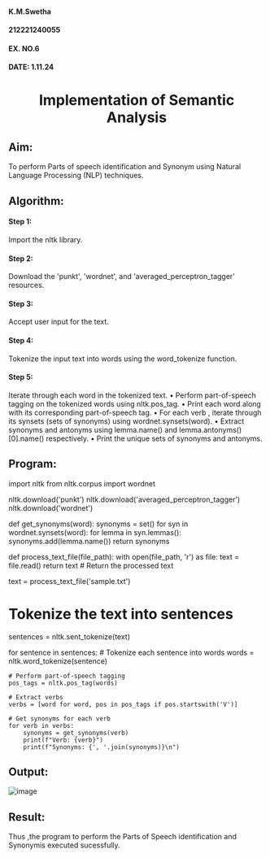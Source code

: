 <H4>K.M.Swetha</H4>
<H4>212221240055</H4>
<H4>EX. NO.6</H4>
<H4>DATE: 1.11.24</H4>
<H1 ALIGN =CENTER>Implementation of Semantic Analysis</H1>

## Aim: 
To perform Parts of speech identification and Synonym using Natural Language Processing (NLP) techniques. 

## Algorithm:
#### Step 1: 
Import the nltk library.
#### Step 2: 
Download the 'punkt', 'wordnet', and 'averaged_perceptron_tagger' resources.
#### Step 3:
Accept user input for the text.
#### Step 4:
Tokenize the input text into words using the word_tokenize function.
#### Step 5:
Iterate through each word in the tokenized text.
•	Perform part-of-speech tagging on the tokenized words using nltk.pos_tag.
•	Print each word along with its corresponding part-of-speech tag.
•	For each verb , iterate through its synsets (sets of synonyms) using wordnet.synsets(word).
•	Extract synonyms and antonyms using lemma.name() and lemma.antonyms()[0].name() respectively.
•	Print the unique sets of synonyms and antonyms.

## Program:

import nltk
from nltk.corpus import wordnet

nltk.download('punkt')
nltk.download('averaged_perceptron_tagger')
nltk.download('wordnet')

def get_synonyms(word):
    synonyms = set()
    for syn in wordnet.synsets(word):
        for lemma in syn.lemmas():
            synonyms.add(lemma.name())
    return synonyms

def process_text_file(file_path):
    with open(file_path, 'r') as file:
        text = file.read()
    return text  # Return the processed text

text = process_text_file('sample.txt')

# Tokenize the text into sentences
sentences = nltk.sent_tokenize(text)

for sentence in sentences:
    # Tokenize each sentence into words
    words = nltk.word_tokenize(sentence)

    # Perform part-of-speech tagging
    pos_tags = nltk.pos_tag(words)

    # Extract verbs
    verbs = [word for word, pos in pos_tags if pos.startswith('V')]

    # Get synonyms for each verb
    for verb in verbs:
        synonyms = get_synonyms(verb)
        print(f"Verb: {verb}")
        print(f"Synonyms: {', '.join(synonyms)}\n")


## Output:
![image](https://github.com/user-attachments/assets/30214ce6-d046-4f71-81e8-1be2a5bc9143)

## Result:
Thus ,the program to perform the Parts of Speech identification and Synonymis executed sucessfully.
